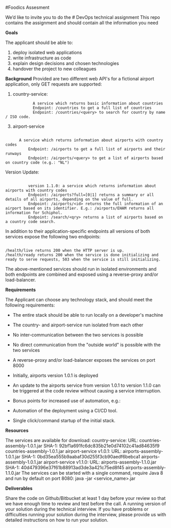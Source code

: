 #Foodics Assesment 

We’d like to invite you to do the # DevOps technical assignment
This repo contains the assignment and should contain all the information you need


**Goals**

The applicant should be able to:

1. deploy isolated web applications
2. write infrastructure as code
3. explain design decisions and chosen technologies
4. handover the project to new colleagues

**Background**
Provided are two different web API's for a fictional airport application, only GET requests are supported:

1. country-service:
```
            A service which returns basic information about countries
            Endpoint: /countries to get a full list of countries
            Endpoint: /countries/<query> to search for country by name / ISO code.
```

3. airport-service
```

      A service which returns information about airports with country codes
          Endpoint: /airports to get a full list of airports and their runways
          Endpoint: /airports/<query> to get a list of airports based on country code (e.g.: "NL")
```

Version Update:
```

          version 1.1.0: a service which returns information about airports with country codes
          Endpoint: /airports?full=[0|1] returns a summary or all details of all airports, depending on the value of full.
          Endpoint: /airports/<id> returns the full information of an airport based on its identifier. E.g.: /airports/EHAM returns all information for Schiphol.
          Endpoint: /search/<qry> returns a list of airports based on a country code search.
```

In addition to their application-specific endpoints all versions of both services expose the following two endpoints:

```

/health/live returns 200 when the HTTP server is up.
/health/ready returns 200 when the service is done initializing and ready to serve requests, 503 when the service is still initializing.
```

The above-mentioned services should run in isolated environments and both endpoints are combined and exposed using a reverse-proxy and/or load-balancer.


**Requirements**

The Applicant can choose any technology stack, and should meet the following requirements:

* The entire stack should be able to run locally on a developer's machine

* The country- and airport-service run isolated from each other

* No inter-communication between the two services is possible

* No direct communication from the "outside world" is possible with the two services

* A reverse-proxy and/or load-balancer exposes the services on port 8000

* Initially, airports version 1.0.1 is deployed

* An update to the airports service from version 1.0.1 to version 1.1.0 can be triggered at the code review without causing a service interruption.

* Bonus points for increased use of automation, e.g.:

* Automation of the deployment using a CI/CD tool.

* Single click/command startup of the initial stack.

**Resources**

The services are available for download:
country-service:
URL: countries-assembly-1.0.1.jar
SHA-1: 92bf1a691fc6dc835b21e0d74102c41ad84635f9 countries-assembly-1.0.1.jar
airport-service v1.0.1:
URL: airports-assembly-1.0.1.jar
SHA-1: 0bd35ea555b9aabaf30d255f3cb90aedf6bebca1 airports-assembly-1.0.1.jar
airport-service v1.1.0:
URL: airports-assembly-1.1.0.jar
SHA-1: 40d479396e37f61b88913ad3de3a421c75ed8f45 airports-assembly-1.1.0.jar
The services can be started with a single command, require Java 8 and run by default on port 8080: java -jar <service_name>.jar


**Deliverables**

Share the code on Github/Bitbucket at least 1 day before your review so that we have enough time to review and test before the call.
A running version of your solution during the technical interview. If you have problems or difficulties running your solution during the interview, please provide us with detailed instructions on how to run your solution.
